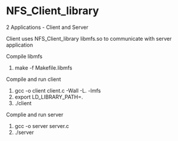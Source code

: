 # NFS_Client_library

2 Applications - Client and Server

Client uses NFS_Client_library libmfs.so to communicate with server application

Compile libmfs 
1) make -f Makefile.libmfs

Compile and run client
1) gcc -o client client.c -Wall -L. -lmfs
2) export LD_LIBRARY_PATH=.
3) ./client

Complie and run server
1) gcc -o server server.c
2) ./server
